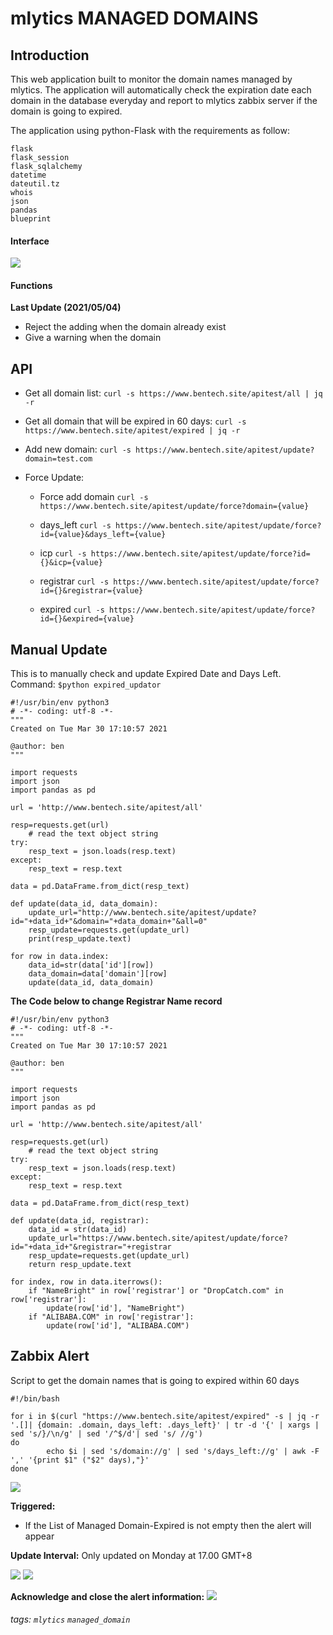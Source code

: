 # mlytics MANAGED DOMAINS
## Introduction

This web application built to monitor the domain names managed by mlytics. The application will automatically check the expiration date each domain in the database everyday and report to mlytics zabbix server if the domain is going to expired. 

The application using python-Flask with the requirements as follow:
```gherkin=
flask
flask_session
flask_sqlalchemy
datetime
dateutil.tz
whois
json
pandas
blueprint
```

#### Interface
![](https://i.imgur.com/cxbPNRt.png)

#### Functions 
**Last Update (2021/05/04)**
* Reject the adding when the domain already exist
* Give a warning when the domain 

API
---

* Get all domain list: 
`curl -s https://www.bentech.site/apitest/all | jq -r` 

* Get all domain that will be expired in 60 days: 
`curl -s https://www.bentech.site/apitest/expired | jq -r` 

* Add new domain:
`curl -s https://www.bentech.site/apitest/update?domain=test.com`

* Force Update:
    * Force add domain 
`curl -s https://www.bentech.site/apitest/update/force?domain={value}`

    * days_left 
`curl -s https://www.bentech.site/apitest/update/force?id={value}&days_left={value}`

    * icp 
`curl -s https://www.bentech.site/apitest/update/force?id={}&icp={value}`

    * registrar 
`curl -s https://www.bentech.site/apitest/update/force?id={}&registrar={value}`

    * expired 
`curl -s https://www.bentech.site/apitest/update/force?id={}&expired={value}`

Manual Update
---

This is to manually check and update Expired Date and Days Left. 
Command: `$python expired_updator`
```gherkin=
#!/usr/bin/env python3
# -*- coding: utf-8 -*-
"""
Created on Tue Mar 30 17:10:57 2021

@author: ben
"""

import requests
import json
import pandas as pd

url = 'http://www.bentech.site/apitest/all'

resp=requests.get(url)
    # read the text object string
try:
    resp_text = json.loads(resp.text)
except:
    resp_text = resp.text
    
data = pd.DataFrame.from_dict(resp_text)

def update(data_id, data_domain):
    update_url="http://www.bentech.site/apitest/update?id="+data_id+"&domain="+data_domain+"&all=0"
    resp_update=requests.get(update_url)
    print(resp_update.text)

for row in data.index:
    data_id=str(data['id'][row])
    data_domain=data['domain'][row]
    update(data_id, data_domain)
```
**The Code below to change Registrar Name record**
```gherkin=
#!/usr/bin/env python3
# -*- coding: utf-8 -*-
"""
Created on Tue Mar 30 17:10:57 2021

@author: ben
"""

import requests
import json
import pandas as pd

url = 'http://www.bentech.site/apitest/all'

resp=requests.get(url)
    # read the text object string
try:
    resp_text = json.loads(resp.text)
except:
    resp_text = resp.text
    
data = pd.DataFrame.from_dict(resp_text)

def update(data_id, registrar):
    data_id = str(data_id)
    update_url="https://www.bentech.site/apitest/update/force?id="+data_id+"&registrar="+registrar
    resp_update=requests.get(update_url)
    return resp_update.text

for index, row in data.iterrows():
    if "NameBright" in row['registrar'] or "DropCatch.com" in row['registrar']:
        update(row['id'], "NameBright")
    if "ALIBABA.COM" in row['registrar']:
        update(row['id'], "ALIBABA.COM")
```

Zabbix Alert
---
Script to get the domain names that is going to expired within 60 days
```gherkin=bash
#!/bin/bash

for i in $(curl "https://www.bentech.site/apitest/expired" -s | jq -r '.[]| {domain: .domain, days_left: .days_left}' | tr -d '{' | xargs | sed 's/}/\n/g' | sed '/^$/d'| sed 's/ //g')
do
        echo $i | sed 's/domain://g' | sed 's/days_left://g' | awk -F ',' '{print $1" ("$2" days),"}'
done
```

![](https://i.imgur.com/cMzHRQt.png)


**Triggered:** 
* If the List of Managed Domain-Expired is not empty then the alert will appear

**Update Interval:** Only updated on Monday at 17.00 GMT+8

![](https://i.imgur.com/FPid6ER.png)
![](https://i.imgur.com/ts6qdJD.png)

**Acknowledge and close the alert information:**
![](https://i.imgur.com/uK8wKey.png)

###### tags: `mlytics` `managed_domain`
